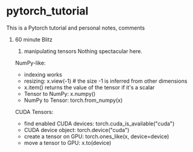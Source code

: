 # pytorch_tutorial
This is a Pytorch tutorial and personal notes, comments

1. 60 minute Blitz
    1. manipulating tensors
    Nothing spectacular here.
    
    NumPy-like:
      * indexing works
      * resizing: x.view(-1) # the size -1 is inferred from other dimensions
      * x.item() returns the value of the tensor if it's a scalar
      * Tensor to NumPy: x.numpy()
      * NumPy to Tensor: torch.from_numpy(x)

   CUDA Tensors:
      * find enabled CUDA devices: torch.cuda_is_available("cuda")
      * CUDA  device object: torch.device("cuda")
      * create a tensor on GPU: torch.ones_like(x, device=device)
      * move a tensor to GPU: x.to(device)
